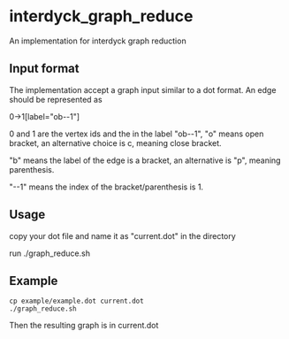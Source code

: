 # interdyck_graph_reduce
An implementation for interdyck graph reduction

## Input format
The implementation accept a graph input similar to a dot format. An edge should be represented as

0->1[label="ob--1"]

0 and 1 are the vertex ids and the in the label "ob--1", "o" means open bracket, 
an alternative choice is c, meaning close bracket.

"b" means the label of the edge is a bracket, an alternative is "p", meaning parenthesis. 

"--1" means the index of the bracket/parenthesis is 1.

## Usage
copy your dot file and name it as "current.dot" in the directory

run ./graph_reduce.sh

## Example
```
cp example/example.dot current.dot
./graph_reduce.sh
```

Then the resulting graph is in current.dot
